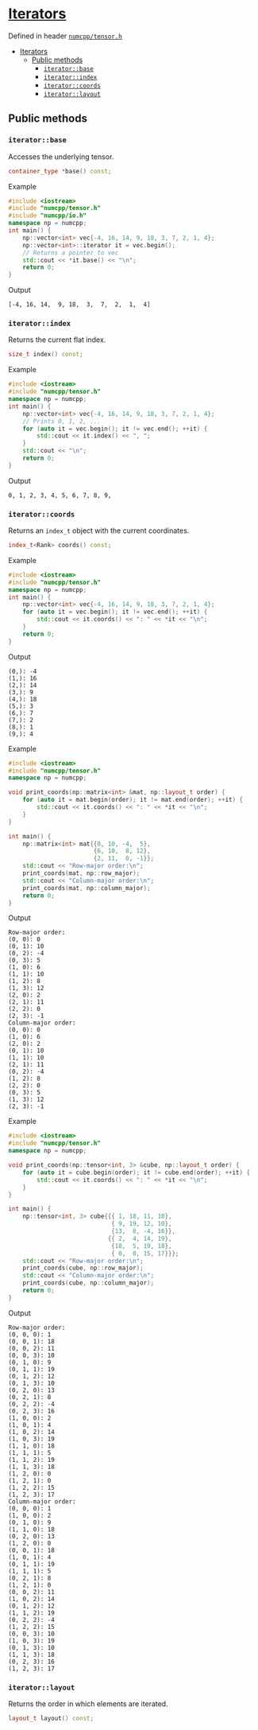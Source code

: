 # [Iterators](readme.md)

Defined in header [`numcpp/tensor.h`](/include/numcpp/tensor.h)

- [Iterators](#iterators)
  - [Public methods](#public-methods)
    - [`iterator::base`](#iteratorbase)
    - [`iterator::index`](#iteratorindex)
    - [`iterator::coords`](#iteratorcoords)
    - [`iterator::layout`](#iteratorlayout)

## Public methods

### `iterator::base`

Accesses the underlying tensor.
```cpp
container_type *base() const;
```

Example

```cpp
#include <iostream>
#include "numcpp/tensor.h"
#include "numcpp/io.h"
namespace np = numcpp;
int main() {
    np::vector<int> vec{-4, 16, 14, 9, 18, 3, 7, 2, 1, 4};
    np::vector<int>::iterator it = vec.begin();
    // Returns a pointer to vec
    std::cout << *it.base() << "\n";
    return 0;
}
```

Output

```
[-4, 16, 14,  9, 18,  3,  7,  2,  1,  4]
```

### `iterator::index`

Returns the current flat index.
```cpp
size_t index() const;
```

Example

```cpp
#include <iostream>
#include "numcpp/tensor.h"
namespace np = numcpp;
int main() {
    np::vector<int> vec{-4, 16, 14, 9, 18, 3, 7, 2, 1, 4};
    // Prints 0, 1, 2, ...
    for (auto it = vec.begin(); it != vec.end(); ++it) {
        std::cout << it.index() << ", ";
    }
    std::cout << "\n";
    return 0;
}
```

Output

```
0, 1, 2, 3, 4, 5, 6, 7, 8, 9, 
```

### `iterator::coords`

Returns an `index_t` object with the current coordinates.
```cpp
index_t<Rank> coords() const;
```

Example

```cpp
#include <iostream>
#include "numcpp/tensor.h"
namespace np = numcpp;
int main() {
    np::vector<int> vec{-4, 16, 14, 9, 18, 3, 7, 2, 1, 4};
    for (auto it = vec.begin(); it != vec.end(); ++it) {
        std::cout << it.coords() << ": " << *it << "\n";
    }
    return 0;
}
```

Output

```
(0,): -4
(1,): 16
(2,): 14
(3,): 9
(4,): 18
(5,): 3
(6,): 7
(7,): 2
(8,): 1
(9,): 4
```

Example

```cpp
#include <iostream>
#include "numcpp/tensor.h"
namespace np = numcpp;

void print_coords(np::matrix<int> &mat, np::layout_t order) {
    for (auto it = mat.begin(order); it != mat.end(order); ++it) {
        std::cout << it.coords() << ": " << *it << "\n";
    }
}

int main() {
    np::matrix<int> mat{{0, 10, -4,  5},
                        {6, 10,  8, 12},
                        {2, 11,  0, -1}};
    std::cout << "Row-major order:\n";
    print_coords(mat, np::row_major);
    std::cout << "Column-major order:\n";
    print_coords(mat, np::column_major);
    return 0;
}
```

Output

```
Row-major order:
(0, 0): 0
(0, 1): 10
(0, 2): -4
(0, 3): 5
(1, 0): 6
(1, 1): 10
(1, 2): 8
(1, 3): 12
(2, 0): 2
(2, 1): 11
(2, 2): 0
(2, 3): -1
Column-major order:
(0, 0): 0
(1, 0): 6
(2, 0): 2
(0, 1): 10
(1, 1): 10
(2, 1): 11
(0, 2): -4
(1, 2): 8
(2, 2): 0
(0, 3): 5
(1, 3): 12
(2, 3): -1
```

Example

```cpp
#include <iostream>
#include "numcpp/tensor.h"
namespace np = numcpp;

void print_coords(np::tensor<int, 3> &cube, np::layout_t order) {
    for (auto it = cube.begin(order); it != cube.end(order); ++it) {
        std::cout << it.coords() << ": " << *it << "\n";
    }
}

int main() {
    np::tensor<int, 3> cube{{{ 1, 18, 11, 10},
                             { 9, 19, 12, 10},
                             {13,  8, -4, 16}},
                            {{ 2,  4, 14, 19},
                             {18,  5, 19, 18},
                             { 0,  0, 15, 17}}};
    std::cout << "Row-major order:\n";
    print_coords(cube, np::row_major);
    std::cout << "Column-major order:\n";
    print_coords(cube, np::column_major);
    return 0;
}
```

Output

```
Row-major order:
(0, 0, 0): 1
(0, 0, 1): 18
(0, 0, 2): 11
(0, 0, 3): 10
(0, 1, 0): 9
(0, 1, 1): 19
(0, 1, 2): 12
(0, 1, 3): 10
(0, 2, 0): 13
(0, 2, 1): 8
(0, 2, 2): -4
(0, 2, 3): 16
(1, 0, 0): 2
(1, 0, 1): 4
(1, 0, 2): 14
(1, 0, 3): 19
(1, 1, 0): 18
(1, 1, 1): 5
(1, 1, 2): 19
(1, 1, 3): 18
(1, 2, 0): 0
(1, 2, 1): 0
(1, 2, 2): 15
(1, 2, 3): 17
Column-major order:
(0, 0, 0): 1
(1, 0, 0): 2
(0, 1, 0): 9
(1, 1, 0): 18
(0, 2, 0): 13
(1, 2, 0): 0
(0, 0, 1): 18
(1, 0, 1): 4
(0, 1, 1): 19
(1, 1, 1): 5
(0, 2, 1): 8
(1, 2, 1): 0
(0, 0, 2): 11
(1, 0, 2): 14
(0, 1, 2): 12
(1, 1, 2): 19
(0, 2, 2): -4
(1, 2, 2): 15
(0, 0, 3): 10
(1, 0, 3): 19
(0, 1, 3): 10
(1, 1, 3): 18
(0, 2, 3): 16
(1, 2, 3): 17
```

### `iterator::layout`

Returns the order in which elements are iterated.
```cpp
layout_t layout() const;
```
